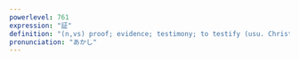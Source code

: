 ```yaml
---
powerlevel: 761
expression: "証"
definition: "(n,vs) proof; evidence; testimony; to testify (usu. Christian religious context)"
pronunciation: "あかし"
---
```

